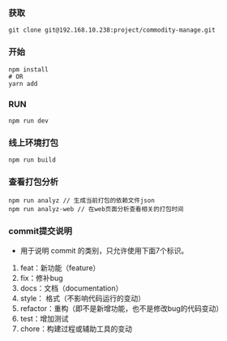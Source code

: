 ### 获取
```
git clone git@192.168.10.238:project/commodity-manage.git
```
### 开始
```
npm install
# OR
yarn add
```
### RUN
```
npm run dev
```
### 线上环境打包
```
npm run build
```
### 查看打包分析
```
npm run analyz // 生成当前打包的依赖文件json
npm run analyz-web // 在web页面分析查看相关的打包时间
```
### commit提交说明
- 用于说明 commit 的类别，只允许使用下面7个标识。

1. feat：新功能（feature）
2. fix：修补bug
3. docs：文档（documentation）
4. style： 格式（不影响代码运行的变动）
5. refactor：重构（即不是新增功能，也不是修改bug的代码变动）
6. test：增加测试
7. chore：构建过程或辅助工具的变动